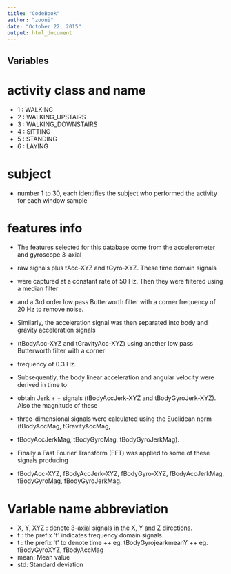 ```yaml
---
title: "CodeBook"
author: "zooni"
date: "October 22, 2015"
output: html_document
---
```

## Variables
# activity class and name
+ 1 : WALKING
+ 2 : WALKING_UPSTAIRS
+ 3 : WALKING_DOWNSTAIRS
+ 4 : SITTING
+ 5 : STANDING
+ 6 : LAYING

# subject
+ number 1 to 30, each identifies the subject  who performed the activity for each window sample

# features info
+ The features selected for this database come from the accelerometer and gyroscope 3-axial 
+ raw signals plus tAcc-XYZ and tGyro-XYZ. These time domain signals
+ were captured at a constant rate of 50 Hz. Then they were filtered using a median filter 
+ and a 3rd order low pass Butterworth filter with a corner frequency of 20 Hz to remove noise. 
+ Similarly, the acceleration signal was then separated into body and gravity acceleration signals 
+ (tBodyAcc-XYZ and tGravityAcc-XYZ) using another low pass Butterworth filter with a corner 
+ frequency of 0.3 Hz. 

+ Subsequently, the body linear acceleration and angular velocity were derived in time to 
+ obtain Jerk + + signals (tBodyAccJerk-XYZ and tBodyGyroJerk-XYZ). Also the magnitude of these 
+ three-dimensional signals were calculated using the Euclidean norm (tBodyAccMag, tGravityAccMag, 
+ tBodyAccJerkMag, tBodyGyroMag, tBodyGyroJerkMag). 

+ Finally a Fast Fourier Transform (FFT) was applied to some of these signals producing 
+ fBodyAcc-XYZ, fBodyAccJerk-XYZ, fBodyGyro-XYZ, fBodyAccJerkMag, fBodyGyroMag, fBodyGyroJerkMag.

# Variable name abbreviation
+ X, Y, XYZ :  denote 3-axial signals in the X, Y and Z directions.
+ f : the prefix 'f' indicates frequency domain signals.
+ t : the prefix 't' to denote time
++ eg. tBodyGyrojearkmeanY
++ eg. fBodyGyroXYZ, fBodyAccMag 
+ mean: Mean value
+ std: Standard deviation 
